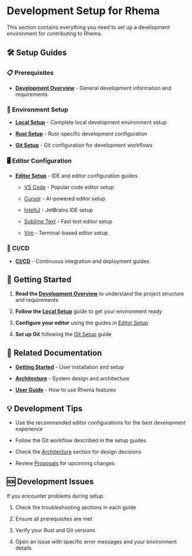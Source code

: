 # Development Setup for Rhema


This section contains everything you need to set up a development environment for contributing to Rhema.

## 🛠️ Setup Guides


### 📋 Prerequisites


- **[Development Overview](./development.md)** - General development information and requirements

### 🔧 Environment Setup


- **[Local Setup](./local-setup.md)** - Complete local development environment setup

- **[Rust Setup](./rust-setup.md)** - Rust-specific development configuration

- **[Git Setup](./git-setup.md)** - Git configuration for development workflows

### 🖥️ Editor Configuration


- **[Editor Setup](./editor-setup/)** - IDE and editor configuration guides

  - [VS Code](./editor-setup/vscode.md) - Popular code editor setup

  - [Cursor](./editor-setup/cursor.md) - AI-powered editor setup

  - [IntelliJ](./editor-setup/intellij.md) - JetBrains IDE setup

  - [Sublime Text](./editor-setup/sublime.md) - Fast text editor setup

  - [Vim](./editor-setup/vim.md) - Terminal-based editor setup

### 🚀 CI/CD


- **[CI/CD](./cicd/)** - Continuous integration and deployment guides

## 🎯 Getting Started


1. **Read the [Development Overview](./development.md)** to understand the project structure and requirements

2. **Follow the [Local Setup](./local-setup.md)** guide to get your environment ready

3. **Configure your editor** using the guides in [Editor Setup](./editor-setup/)

4. **Set up Git** following the [Git Setup](./git-setup.md) guide

## 🔗 Related Documentation


- **[Getting Started](../getting-started/)** - User installation and setup

- **[Architecture](../architecture/)** - System design and architecture

- **[User Guide](../user-guide/)** - How to use Rhema features

## 💡 Development Tips


- Use the recommended editor configurations for the best development experience

- Follow the Git workflow described in the setup guides

- Check the [Architecture](../architecture/) section for design decisions

- Review [Proposals](../architecture/proposals/) for upcoming changes

## 🆘 Development Issues


If you encounter problems during setup:

1. Check the troubleshooting sections in each guide

2. Ensure all prerequisites are met

3. Verify your Rust and Git versions

4. Open an issue with specific error messages and your environment details 